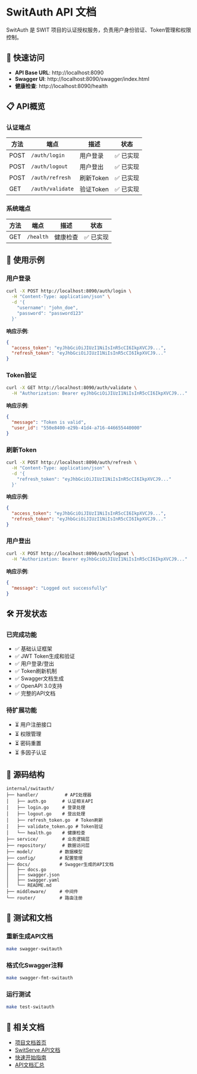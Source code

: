 # SwitAuth API 文档

SwitAuth 是 SWIT 项目的认证授权服务，负责用户身份验证、Token管理和权限控制。

## 🚀 快速访问

- **API Base URL**: http://localhost:8090
- **Swagger UI**: http://localhost:8090/swagger/index.html
- **健康检查**: http://localhost:8090/health

## 📋 API概览

### 认证端点
| 方法 | 端点 | 描述 | 状态 |
|------|------|------|------|
| POST | `/auth/login` | 用户登录 | ✅ 已实现 |
| POST | `/auth/logout` | 用户登出 | ✅ 已实现 |
| POST | `/auth/refresh` | 刷新Token | ✅ 已实现 |
| GET | `/auth/validate` | 验证Token | ✅ 已实现 |

### 系统端点
| 方法 | 端点 | 描述 | 状态 |
|------|------|------|------|
| GET | `/health` | 健康检查 | ✅ 已实现 |

## 🔧 使用示例

### 用户登录
```bash
curl -X POST http://localhost:8090/auth/login \
  -H "Content-Type: application/json" \
  -d '{
    "username": "john_doe",
    "password": "password123"
  }'
```

**响应示例**:
```json
{
  "access_token": "eyJhbGciOiJIUzI1NiIsInR5cCI6IkpXVCJ9...",
  "refresh_token": "eyJhbGciOiJIUzI1NiIsInR5cCI6IkpXVCJ9..."
}
```

### Token验证
```bash
curl -X GET http://localhost:8090/auth/validate \
  -H "Authorization: Bearer eyJhbGciOiJIUzI1NiIsInR5cCI6IkpXVCJ9..."
```

**响应示例**:
```json
{
  "message": "Token is valid",
  "user_id": "550e8400-e29b-41d4-a716-446655440000"
}
```

### 刷新Token
```bash
curl -X POST http://localhost:8090/auth/refresh \
  -H "Content-Type: application/json" \
  -d '{
    "refresh_token": "eyJhbGciOiJIUzI1NiIsInR5cCI6IkpXVCJ9..."
  }'
```

**响应示例**:
```json
{
  "access_token": "eyJhbGciOiJIUzI1NiIsInR5cCI6IkpXVCJ9...",
  "refresh_token": "eyJhbGciOiJIUzI1NiIsInR5cCI6IkpXVCJ9..."
}
```

### 用户登出
```bash
curl -X POST http://localhost:8090/auth/logout \
  -H "Authorization: Bearer eyJhbGciOiJIUzI1NiIsInR5cCI6IkpXVCJ9..."
```

**响应示例**:
```json
{
  "message": "Logged out successfully"
}
```

## 🛠 开发状态

### 已完成功能
- ✅ 基础认证框架
- ✅ JWT Token生成和验证
- ✅ 用户登录/登出
- ✅ Token刷新机制
- ✅ Swagger文档生成
- ✅ OpenAPI 3.0支持
- ✅ 完整的API文档

### 待扩展功能
- ⏳ 用户注册接口
- ⏳ 权限管理
- ⏳ 密码重置
- ⏳ 多因子认证

## 📁 源码结构

```
internal/switauth/
├── handler/          # API处理器
│   ├── auth.go      # 认证相关API
│   ├── login.go     # 登录处理
│   ├── logout.go    # 登出处理
│   ├── refresh_token.go  # Token刷新
│   ├── validate_token.go # Token验证
│   └── health.go    # 健康检查
├── service/         # 业务逻辑层
├── repository/      # 数据访问层
├── model/          # 数据模型
├── config/         # 配置管理
├── docs/           # Swagger生成的API文档
│   ├── docs.go
│   ├── swagger.json
│   ├── swagger.yaml
│   └── README.md
├── middleware/     # 中间件
└── router/         # 路由注册
```

## 🧪 测试和文档

### 重新生成API文档
```bash
make swagger-switauth
```

### 格式化Swagger注释
```bash
make swagger-fmt-switauth
```

### 运行测试
```bash
make test-switauth
```

## 📖 相关文档

- [项目文档首页](../../README.md)
- [SwitServe API文档](../switserve/README.md)
- [快速开始指南](../../quick-start-example.md)
- [API文档汇总](../../generated/README.md) 